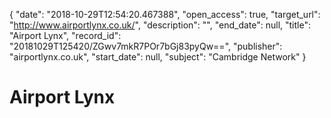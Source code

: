 {
  "date": "2018-10-29T12:54:20.467388", 
  "open_access": true, 
  "target_url": "http://www.airportlynx.co.uk/", 
  "description": "", 
  "end_date": null, 
  "title": "Airport Lynx", 
  "record_id": "20181029T125420/ZGwv7mkR7POr7bGj83pyQw==", 
  "publisher": "airportlynx.co.uk", 
  "start_date": null, 
  "subject": "Cambridge Network"
}

# Airport Lynx

